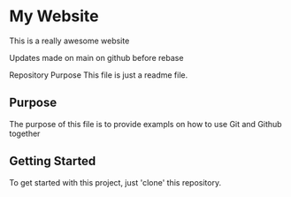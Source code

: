 # My Website

This is a really awesome website

Updates made on main on github before rebase

 Repository Purpose
This file is just a readme file.

## Purpose
The purpose of this file is to provide exampls
on how to use Git and Github together

## Getting Started

To get started with this project, just 'clone' this repository.
